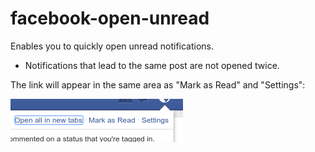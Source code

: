 facebook-open-unread
====================

Enables you to quickly open unread notifications.

* Notifications that lead to the same post are not opened twice.

The link will appear in the same area as "Mark as Read" and "Settings":

![Open unread in new tabs](images/opan-all-screenshot.png)